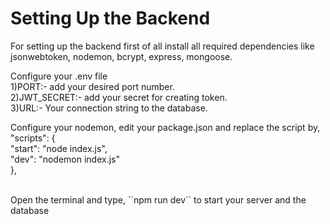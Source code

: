 # Setting Up the Backend

For setting up the backend first of all install all required dependencies like jsonwebtoken, nodemon, bcrypt, express, mongoose.

Configure your .env file <br>
1)PORT:- add your desired port number. <br>
2)JWT_SECRET:- add your secret for creating token. <br>
3)URL:- Your connection string to the database. <br>

Configure your nodemon, edit your package.json and replace the script by, <br>
 "scripts": { <br>
    "start": "node index.js", <br>
    "dev": "nodemon index.js" <br>
  },

<br>
  Open the terminal and type,
  ``npm run dev`` 
  to start your server and the database
